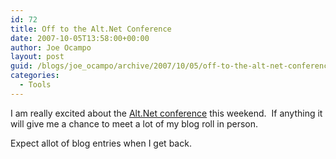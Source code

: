 ```yaml
---
id: 72
title: Off to the Alt.Net Conference
date: 2007-10-05T13:58:00+00:00
author: Joe Ocampo
layout: post
guid: /blogs/joe_ocampo/archive/2007/10/05/off-to-the-alt-net-conference.aspx
categories:
  - Tools
---
```

I am really excited about the <a href="http://www.altnetconf.com/" target="_blank">Alt.Net conference</a> this weekend.&nbsp; If anything it will give me a chance to meet a lot of&nbsp;my blog&nbsp;roll in person.&nbsp; 

Expect allot of blog entries when&nbsp;I get back.